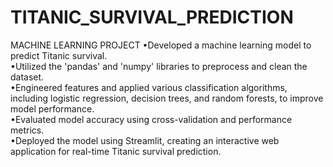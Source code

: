 # TITANIC_SURVIVAL_PREDICTION
MACHINE LEARNING PROJECT 
•Developed a machine learning model to predict Titanic survival.
<br>
•Utilized the 'pandas' and 'numpy' libraries to preprocess and clean the dataset.
<br>
•Engineered features and applied various classification algorithms, including logistic regression, decision trees, and random forests, to improve model performance.
<br>
•Evaluated model accuracy using cross-validation and performance metrics.
<br>
•Deployed the model using Streamlit, creating an interactive web application for real-time Titanic survival prediction.
